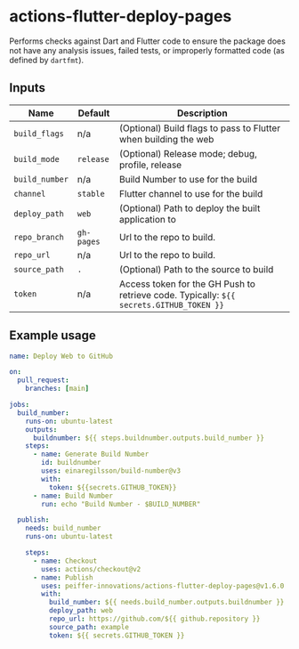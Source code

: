 # actions-flutter-deploy-pages

Performs checks against Dart and Flutter code to ensure the package does not have any analysis issues, failed tests, or improperly formatted code (as defined by `dartfmt`).

## Inputs

Name           | Default    | Description
---------------|------------|-------------
`build_flags`  | n/a        | (Optional) Build flags to pass to Flutter when building the web
`build_mode`   | `release`  | (Optional) Release mode; debug, profile, release
`build_number` | n/a        | Build Number to use for the build
`channel`      | `stable`   | Flutter channel to use for the build
`deploy_path`  | `web`      | (Optional) Path to deploy the built application to
`repo_branch`  | `gh-pages` | Url to the repo to build.
`repo_url`     | n/a        | Url to the repo to build.
`source_path`  | `.`        | (Optional) Path to the source to build
`token`        | n/a        | Access token for the GH Push to retrieve code.  Typically: `${{ secrets.GITHUB_TOKEN }}`


## Example usage

```yaml
name: Deploy Web to GitHub

on:
  pull_request:
    branches: [main]

jobs:
  build_number:
    runs-on: ubuntu-latest
    outputs:
      buildnumber: ${{ steps.buildnumber.outputs.build_number }}
    steps:
      - name: Generate Build Number
        id: buildnumber
        uses: einaregilsson/build-number@v3
        with:
          token: ${{secrets.GITHUB_TOKEN}}
      - name: Build Number
        run: echo "Build Number - $BUILD_NUMBER"

  publish:
    needs: build_number
    runs-on: ubuntu-latest

    steps:
      - name: Checkout
        uses: actions/checkout@v2
      - name: Publish
        uses: peiffer-innovations/actions-flutter-deploy-pages@v1.6.0
        with:
          build_number: ${{ needs.build_number.outputs.buildnumber }}
          deploy_path: web
          repo_url: https://github.com/${{ github.repository }}
          source_path: example
          token: ${{ secrets.GITHUB_TOKEN }}
```

